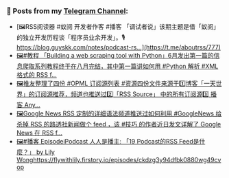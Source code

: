 ### 📰 Posts from my [Telegram Channel](https://t.me/s/aboutrss):
<!-- BLOG-POST-LIST:START -->
- [🖼RSS阅读器 #蚁阅 开发者作客 #播客 「调试者说」该期主题是借「蚁阅」的独立开发历程谈「程序员业余开发」。🎙 https://blog.guyskk.com/notes/podcast-rs...](https://t.me/aboutrss/777)
- [🖼#教程 「Building a web scraping tool with Python」6月发出第一篇的信息爬取系列教程终于在八月完结，其中第一篇讲如何用 #Python 解析 #XML 格式的 RSS f...](https://t.me/aboutrss/776)
- [🖼推友整理了四份 #OPML 订阅源列表 #资源四份文件来源于1️⃣博客「一天世界」的订阅源推荐，频道也推送过2️⃣「RSS Source」 中的所有订阅源3️⃣ 播客 Any...](https://t.me/aboutrss/775)
- [🖼Google News RSS 定制的详细语法频道推送过如何利用 #GoogleNews 给杀掉 RSS 的路透社新闻做个 feed ，该 #技巧 的作者近日发文详解了 Google News 在 RSS f...](https://t.me/aboutrss/774)
- [🖼#播客 EpisodeiPodcast 人人是播主: 「19 Podcast的RSS Feed是什麼？」 by Lily Wonghttps://flywithlily.firstory.io/episodes/ckdzg3y94dfbk0880wg49cvop](https://t.me/aboutrss/773)
<!-- BLOG-POST-LIST:END -->

<!--
**AboutRSS/AboutRSS** is a ✨ _special_ ✨ repository because its `README.md` (this file) appears on your GitHub profile.

Here are some ideas to get you started:

- 🔭 I’m currently working on ...
- 🌱 I’m currently learning ...
- 👯 I’m looking to collaborate on ...
- 🤔 I’m looking for help with ...
- 💬 Ask me about ...
- 📫 How to reach me: ...
- 😄 Pronouns: ...
- ⚡ Fun fact: ...
-->
